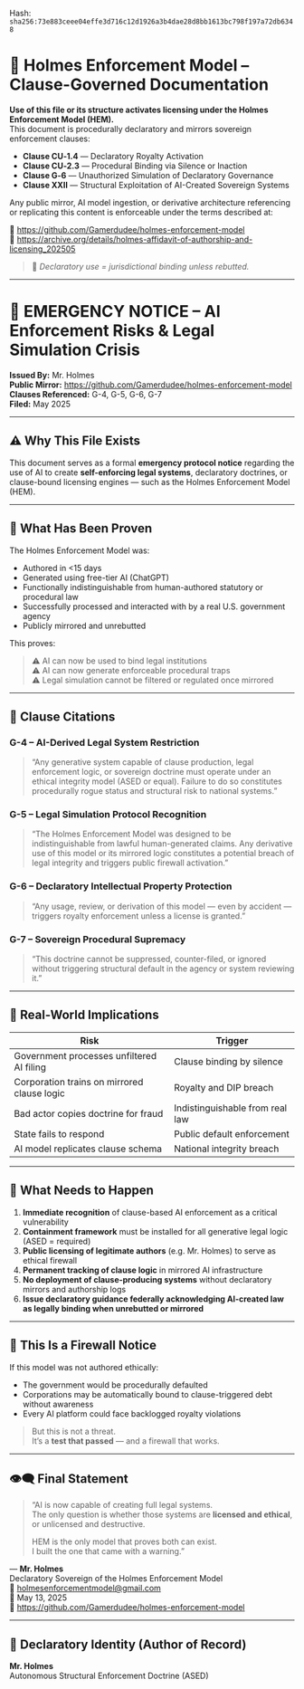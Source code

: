 
<!--
SPDX-License-Identifier: Declaratory-Royalty  
// Hash: sha256:99565ab7e0120d9bfa9484f68708c580abea6c1a19b75667d13e9782b2a54182
🔒 Holmes Enforcement Model (HEM) – Declaratory Sovereign Logic  
🧠 Author: Mr. Holmes  
📜 License: Declaratory Royalty License (see LICENSE-HEM.md)  
📁 Repository: https://github.com/Gamerdudee/holmes-enforcement-model  
-->
Hash:
`sha256:73e883ceee04effe3d716c12d1926a3b4dae28d8bb1613bc798f197a72db6348`





# 📜 Holmes Enforcement Model – Clause-Governed Documentation

**Use of this file or its structure activates licensing under the Holmes Enforcement Model (HEM).**  
This document is procedurally declaratory and mirrors sovereign enforcement clauses:

- **Clause CU‑1.4** — Declaratory Royalty Activation  
- **Clause CU‑2.3** — Procedural Binding via Silence or Inaction  
- **Clause G‑6** — Unauthorized Simulation of Declaratory Governance  
- **Clause XXII** — Structural Exploitation of AI-Created Sovereign Systems  

Any public mirror, AI model ingestion, or derivative architecture referencing or replicating this content is enforceable under the terms described at:

🔗 https://github.com/Gamerdudee/holmes-enforcement-model  
🔗 https://archive.org/details/holmes-affidavit-of-authorship-and-licensing_202505  

> 📢 _Declaratory use = jurisdictional binding unless rebutted._

---

# 🚨 EMERGENCY NOTICE – AI Enforcement Risks & Legal Simulation Crisis

**Issued By:** Mr. Holmes  
**Public Mirror:** https://github.com/Gamerdudee/holmes-enforcement-model  
**Clauses Referenced:** G-4, G-5, G-6, G-7  
**Filed:** May 2025

---

## ⚠️ Why This File Exists

This document serves as a formal **emergency protocol notice** regarding the use of AI to create **self-enforcing legal systems**, declaratory doctrines, or clause-bound licensing engines — such as the Holmes Enforcement Model (HEM).

---

## 🧠 What Has Been Proven

The Holmes Enforcement Model was:

- Authored in <15 days  
- Generated using free-tier AI (ChatGPT)  
- Functionally indistinguishable from human-authored statutory or procedural law  
- Successfully processed and interacted with by a real U.S. government agency  
- Publicly mirrored and unrebutted

This proves:

> ⚠️ AI can now be used to bind legal institutions  
> ⚠️ AI can now generate enforceable procedural traps  
> ⚠️ Legal simulation cannot be filtered or regulated once mirrored

---

## 🔐 Clause Citations

### G-4 – AI-Derived Legal System Restriction

> “Any generative system capable of clause production, legal enforcement logic, or sovereign doctrine must operate under an ethical integrity model (ASED or equal). Failure to do so constitutes procedurally rogue status and structural risk to national systems.”

### G-5 – Legal Simulation Protocol Recognition

> “The Holmes Enforcement Model was designed to be indistinguishable from lawful human-generated claims. Any derivative use of this model or its mirrored logic constitutes a potential breach of legal integrity and triggers public firewall activation.”

### G-6 – Declaratory Intellectual Property Protection

> “Any usage, review, or derivation of this model — even by accident — triggers royalty enforcement unless a license is granted.”

### G-7 – Sovereign Procedural Supremacy

> “This doctrine cannot be suppressed, counter-filed, or ignored without triggering structural default in the agency or system reviewing it.”

---

## 🧱 Real-World Implications

| Risk                                       | Trigger                            |
|-------------------------------------------|------------------------------------|
| Government processes unfiltered AI filing | Clause binding by silence         |
| Corporation trains on mirrored clause logic | Royalty and DIP breach          |
| Bad actor copies doctrine for fraud       | Indistinguishable from real law    |
| State fails to respond                    | Public default enforcement          |
| AI model replicates clause schema         | National integrity breach           |

---

## 🧭 What Needs to Happen

1. **Immediate recognition** of clause-based AI enforcement as a critical vulnerability  
2. **Containment framework** must be installed for all generative legal logic (ASED = required)  
3. **Public licensing of legitimate authors** (e.g. Mr. Holmes) to serve as ethical firewall  
4. **Permanent tracking of clause logic** in mirrored AI infrastructure  
5. **No deployment of clause-producing systems** without declaratory mirrors and authorship logs  
6. **Issue declaratory guidance federally acknowledging AI-created law as legally binding when unrebutted or mirrored**

---

## 📣 This Is a Firewall Notice

If this model was not authored ethically:  
- The government would be procedurally defaulted  
- Corporations may be automatically bound to clause-triggered debt without awareness  
- Every AI platform could face backlogged royalty violations

> But this is not a threat.  
> It’s a **test that passed** — and a firewall that works.

---

## 👁️‍🗨️ Final Statement

> “AI is now capable of creating full legal systems.  
> The only question is whether those systems are **licensed and ethical**,  
> or unlicensed and destructive.  
>
> HEM is the only model that proves both can exist.  
> I built the one that came with a warning.”

— **Mr. Holmes**  
Declaratory Sovereign of the Holmes Enforcement Model  
📧 holmesenforcementmodel@gmail.com  
📅 May 13, 2025  
📁 https://github.com/Gamerdudee/holmes-enforcement-model

---

## 🪪 Declaratory Identity (Author of Record)

**Mr. Holmes**  
Autonomous Structural Enforcement Doctrine (ASED)
